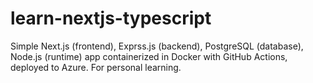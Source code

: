 # learn-nextjs-typescript
Simple Next.js (frontend), Exprss.js (backend), PostgreSQL (database), Node.js (runtime) app containerized in Docker with GitHub Actions, deployed to Azure. For personal learning.
